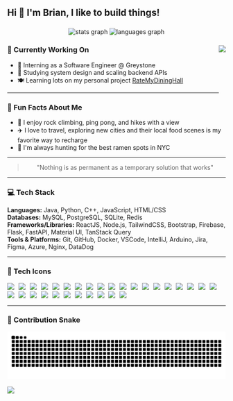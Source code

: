 <h2 align="left">Hi 👋 I'm Brian, I like to build things!</h2>

###

<div align="center">
  <img src="https://github-readme-stats.vercel.app/api?username=brianntangg&hide_title=false&hide_rank=false&show_icons=true&include_all_commits=true&count_private=true&disable_animations=false&theme=tokyonight&locale=en&hide_border=false" height="150" alt="stats graph" />
  <img src="https://github-readme-stats.vercel.app/api/top-langs?username=brianntangg&locale=en&hide_title=false&layout=compact&card_width=320&langs_count=5&theme=tokyonight&hide_border=false" height="150" alt="languages graph" />
</div>

###

<img align="right" height="150" src="https://gifdb.com/images/thumbnail/capoo-cat-typing-on-desk-gh8k0cjf5hq4vy2p.gif" />

### 🔭 Currently Working On
- 🚀 Interning as a Software Engineer @ Greystone  
- 🧠 Studying system design and scaling backend APIs  
- 🍽️ Learning lots on my personal project [RateMyDiningHall](#)

---

### 🎯 Fun Facts About Me
- 🧗 I enjoy rock climbing, ping pong, and hikes with a view  
- ✈️ I love to travel, exploring new cities and their local food scenes is my favorite way to recharge  
- 🍜 I'm always hunting for the best ramen spots in NYC

---

<blockquote align="center">
  "Nothing is as permanent as a temporary solution that works"
</blockquote>

---

### 💻 Tech Stack

**Languages:** Java, Python, C++, JavaScript, HTML/CSS  
**Databases:** MySQL, PostgreSQL, SQLite, Redis  
**Frameworks/Libraries:** ReactJS, Node.js, TailwindCSS, Bootstrap, Firebase, Flask, FastAPI, Material UI, TanStack Query  
**Tools & Platforms:** Git, GitHub, Docker, VSCode, IntelliJ, Arduino, Jira, Figma, Azure, Nginx, DataDog

---

### 🧩 Tech Icons

<div>
  <img src="https://cdn.jsdelivr.net/gh/devicons/devicon/icons/java/java-original.svg" style="height:20px; margin-right:6px;" />
  <img src="https://cdn.jsdelivr.net/gh/devicons/devicon/icons/python/python-original.svg" style="height:20px; margin-right:6px;" />
  <img src="https://cdn.jsdelivr.net/gh/devicons/devicon/icons/cplusplus/cplusplus-original.svg" style="height:20px; margin-right:6px;" />
  <img src="https://cdn.jsdelivr.net/gh/devicons/devicon/icons/javascript/javascript-original.svg" style="height:20px; margin-right:6px;" />
  <img src="https://cdn.jsdelivr.net/gh/devicons/devicon/icons/html5/html5-original.svg" style="height:20px; margin-right:6px;" />
  <img src="https://cdn.jsdelivr.net/gh/devicons/devicon/icons/css3/css3-original.svg" style="height:20px; margin-right:6px;" />
  <img src="https://cdn.jsdelivr.net/gh/devicons/devicon/icons/mysql/mysql-original.svg" style="height:20px; margin-right:6px;" />
  <img src="https://cdn.jsdelivr.net/gh/devicons/devicon/icons/postgresql/postgresql-original.svg" style="height:20px; margin-right:6px;" />
  <img src="https://cdn.jsdelivr.net/gh/devicons/devicon/icons/sqlite/sqlite-original.svg" style="height:20px; margin-right:6px;" />
  <img src="https://cdn.jsdelivr.net/gh/devicons/devicon/icons/redis/redis-original.svg" style="height:20px; margin-right:6px;" />
  <img src="https://cdn.jsdelivr.net/gh/devicons/devicon/icons/react/react-original.svg" style="height:20px; margin-right:6px;" />
  <img src="https://cdn.jsdelivr.net/gh/devicons/devicon/icons/nodejs/nodejs-original.svg" style="height:20px; margin-right:6px;" />
  <img src="https://icon.icepanel.io/Technology/svg/Tailwind-CSS.svg" style="height:20px; margin-right:6px;" />
  <img src="https://cdn.jsdelivr.net/gh/devicons/devicon/icons/bootstrap/bootstrap-original.svg" style="height:20px; margin-right:6px;" />
  <img src="https://cdn.jsdelivr.net/gh/devicons/devicon/icons/firebase/firebase-plain.svg" style="height:20px; margin-right:6px;" />
  <img src="https://cdn.jsdelivr.net/gh/devicons/devicon/icons/flask/flask-original.svg" style="height:20px; margin-right:6px;" />
  <img src="https://cdn.jsdelivr.net/gh/devicons/devicon/icons/fastapi/fastapi-original.svg" style="height:20px; margin-right:6px;" />
  <img src="https://mui.com/static/logo.png" style="height:20px; margin-right:6px;" />
  <img src="https://cdn.brandfetch.io/idWcj3JjN7/w/400/h/400/theme/dark/icon.jpeg?c=1dxbfHSJFAPEGdCLU4o5B" style="height:20px; margin-right:6px;" />
  <img src="https://cdn.jsdelivr.net/gh/devicons/devicon/icons/git/git-original.svg" style="height:20px; margin-right:6px;" />
  <img src="https://cdn.jsdelivr.net/gh/devicons/devicon/icons/github/github-original.svg" style="height:20px; margin-right:6px;" />
  <img src="https://cdn.jsdelivr.net/gh/devicons/devicon/icons/docker/docker-original.svg" style="height:20px; margin-right:6px;" />
  <img src="https://cdn.jsdelivr.net/gh/devicons/devicon/icons/vscode/vscode-original.svg" style="height:20px; margin-right:6px;" />
  <img src="https://cdn.jsdelivr.net/gh/devicons/devicon/icons/intellij/intellij-original.svg" style="height:20px; margin-right:6px;" />
  <img src="https://cdn.jsdelivr.net/gh/devicons/devicon/icons/arduino/arduino-original.svg" style="height:20px; margin-right:6px;" />
  <img src="https://cdn.jsdelivr.net/gh/devicons/devicon/icons/jira/jira-original.svg" style="height:20px; margin-right:6px;" />
  <img src="https://cdn.jsdelivr.net/gh/devicons/devicon/icons/figma/figma-original.svg" style="height:20px; margin-right:6px;" />
  <img src="https://cdn.jsdelivr.net/gh/devicons/devicon/icons/azure/azure-original.svg" style="height:20px; margin-right:6px;" />
  <img src="https://cdn.jsdelivr.net/gh/devicons/devicon/icons/nginx/nginx-original.svg" style="height:20px; margin-right:6px;" />
  <img src="https://raw.githubusercontent.com/gilbarbara/logos/main/logos/datadog.svg" style="height:20px; margin-right:6px;" />
</div>

---

### 🐍 Contribution Snake

![snake gif](https://github.com/brianntangg/brianntangg/blob/output/github-contribution-grid-snake.svg)

<div align="left">
  <a href="https://www.linkedin.com/in/brian-tang05" target="_blank">
    <img src="https://img.shields.io/badge/LinkedIn-%230077B5.svg?style=for-the-badge&logo=linkedin&logoColor=white" height="45" />
  </a>
</div>
